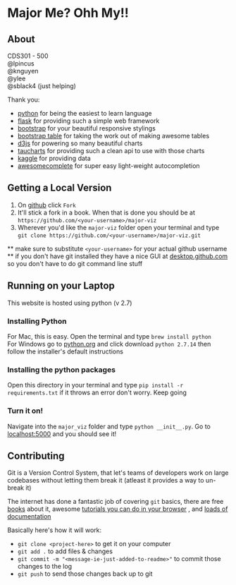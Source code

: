 # Major Me? Ohh My!!

## About

CDS301 - 500  
@lpincus  
@knguyen  
@ylee  
@sblack4 (just helping)

Thank you: 

* [python](https://www.python.org/) for being the easiest to learn language
* [flask](http://flask.pocoo.org/) for providing such a simple web framework
* [bootstrap](https://getbootstrap.com/docs/3.3/) for your beautiful responsive stylings
* [bootstrap table](http://bootstrap-table.wenzhixin.net.cn/) for taking the work out of making awesome tables
* [d3js](https://d3js.org/) for powering so many beautiful charts
* [taucharts](https://www.taucharts.com/) for providing such a clean api to use with those charts
* [kaggle](https://www.kaggle.com/) for providing data 
* [awesomecomplete](http://leaverou.github.io/awesomplete/) for super easy light-weight autocompletion 


## Getting a Local Version
1. On [github](https://github.com/sblack4/major-viz) click `Fork`
2. It'll stick a fork in a book.  When that is done you should be at `https://github.com/<your-username>/major-viz`
3. Wherever you'd like the `major-viz` folder open your terminal and type `git clone https://github.com/<your-username>/major-viz.git`

** make sure to substitute `<your-username>` for your actual github username
** if you don't have git installed they have a nice GUI at [desktop.github.com](https://desktop.github.com/) so you don't have to do git command line stuff

## Running on your Laptop

This website is hosted using python (v 2.7)

### Installing Python

For Mac, this is easy. Open the terminal and type `brew install python`  
For Windows go to [python.org](https://www.python.org/) and click download `python 2.7.14` then follow the installer's default instructions  

### Installing the python packages
Open this directory in your terminal and type `pip install -r requirements.txt` if it throws an error don't worry. Keep going 

### Turn it on! 
Navigate into the `major_viz` folder and type `python __init__.py`. Go to [localhost:5000](http://localhost:5000) and you should see it!

## Contributing 

Git is a Version Control System, that let's teams of developers 
work on large codebases without letting them break it (atleast it provides a way to un-break it)

The internet has done a fantastic job of covering `git` basics, 
there are free [books](https://git-scm.com/book/en/v1/Git-Basics) about 
it, awesome [tutorials you can do in your browser](https://try.github.io/) ,
and [loads of documentation](https://confluence.atlassian.com/bitbucketserver/basic-git-commands-776639767.html)

Basically here's how it will work: 

* `git clone <project-here>` to get it on your computer
* `git add .` to add files & changes
* `git commit -m "<message-ie-just-added-to-readme>"` to commit those changes to the log
* `git push` to send those changes back up to git 
